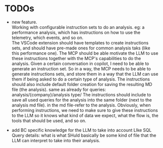 # TODOs

- new feature.  
  Working with configurable instruction sets to do an analysis.
  eg: a performance analysis, which has instructions on how to use the telemetry, which events, and so on.  
  The VSCode extension should have templates to create instructions sets, and should have pre-made ones for common analysis taks (like this performance one).
  The MCP should be able motivate the LLM to use these instructions together with the MCP's capabilities to do the analysis.
  Given a certain conversation in copilot, I need to be able to generate an instruction set.  So in a way, the MCP needs to be able to generate instructions sets, and store them in a way that the LLM can use them if being asked to do a certain type of analysis.
  The instructions should also include default folder creation for saving the resulting MD file (the analysis).  same as already for queries: analysis/{company}/analysis type/
  The instructions should include to save all used queries for the analysis into the same folder (next to the analysis md file).  in the md file-refer to the analysis.
  Obviously, when performing instructions, we need to make sure to give these instructions to the LLM so it knows what kind of data we expect, what the flow is, the tools that should be used, and so on.

- add BC specific knowledge for the LLM to take into account
LIke SQL Query details: what is what
SHuld basically be some kind of file that the LLM can interpret to take into their analysis.
